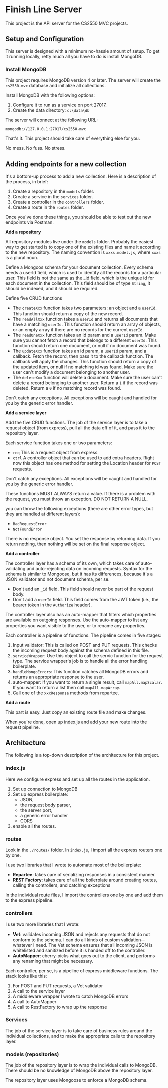 # Finish Line Server

This project is the API server for the CS2550 MVC projects.

## Setup and Configuration

This server is designed with a minimum no-hassle amount of setup.  To get it running locally, retty much all you have to do is install MongoDB.

### Install MongoDB

This project requires MongoDB version 4 or later. The server will create the `cs2550-mvc` database and initialize all collections.

Install MongoDB with the following options:

1. Configure it to run as a service on port 27017.
2. Create the data directory: `c:\data\db`

The server will connect at the following URL:

```
mongodb://127.0.0.1:27017/cs2550-mvc
```

That's it. This project should take care of everything else for you.

No mess. No fuss. No stress.

## Adding endpoints for a new collection
It's a bottom-up process to add a new collection.  Here is a description of the process, in brief:
1. Create a repository in the `models` folder.
2. Create a service in the `services` folder.
3. Create a controller in the `controllers` folder.
4. Create a route in the `routes` folder.

Once you've done these things, you should be able to test out the new endpoints via Postman.

**Add a repository**

All repository modules live under the `models` folder.  Probably the easiest way to get started is to copy one of the existing files and name it according to the new repository.  The naming convention is `xxxs.model.js`, where `xxxs` is a plural noun.

Define a Mongoos schema for your document collection.  Every schema needs a userId field, which is used to identify all the records for a particular user.  This field is not the same as the _id field, which is the unique id for each document in the collection.  This field should be of type `String`, it should be indexed, and it should be required.  

Define five CRUD functions
* The `createXxx` function takes two parameters: an object and a `userId`.  This function should return a copy of the new record.
* The `readAllXxx` function takes a `userId` and returns all documents that have a matching `userId`.  This function should return an array of objects, or an empty array if there are no records for the current `userId`.
* The `readOneXxx` function takes an id param and a `userId` param.  Make sure you cannot fetch a record that belongs to a different `userId`.  This function should return one document, or null if no document was found.
* The `updateXxx` function takes an id param, a `userId` param, and a callback.  Fetch the record, then pass it to the callback function.  The callback will apply the changes.  This function should return a copy of the updated item, or null if no matching id was found.  Make sure the user can't modify a document belonging to another user.
* The `deleteXxx` function will delete a document.  Make sure the user can't delete a record belonging to another user.  Return a `1` if the record was deleted.  Return a `0` if no matching record was found.

Don't catch any exceptions.  All exceptions will be caught and handled for you by the generic error handler.

**Add a service layer**

Add the five CRUD functions.  The job of the service layer is to take a request object (from express), pull all the data off of it, and pass it to the repository layer.  

Each service function takes one or two parameters:
* `req` This is a request object from express.
* `ctrl` A controller object that can be used to add extra headers.  Right now this object has one method for setting the Location header for `POST` requests.

Don't catch any exceptions.  All exceptions will be caught and handled for you by the generic error handler.

These functions MUST ALWAYS return a value.  If there is a problem with the request, you must throw an exception.  DO NOT RETURN A NULL.

you can throw the following exceptions (there are other error types, but they are handled at different layers):
* `BadRequestError`
* `NotFoundError`

There is no response object.  You set the response by returning data.  If you return nothing, then nothing will be set on the final response object.

**Add a controller**

The controller layer has a schema of its own, which takes care of auto-validating and auto-rejecting data on incoming requests.  Syntax for the schema is similar to Mongoose, but it has its differences, because it's a JSON validator and not document schema, per se.  
* Don't add an `_id` field.  This field should never be part of the request body.
* Don't add a `userId` field.  This field comes from the JWT token (i.e., the bearer token in the `Authorize` header).

The controller layer also has an auto-mapper that filters which properties are available on outgoing responses.  Use the auto-mapper to list any properties you want visible to the user, or to rename any properties.

Each controller is a pipeline of functions.  The pipeline comes in five stages:
1. Input validator: This is called on POST and PUT requests.  This checks the incoming request body against the schema defined in this file.
2. `serviceWrapper`: Use this object to call the servic function for the request type.  The service wrapper's job is to handle all the error handling boilerplate.
3. `handleMongoErrors`: This function catches all MongoDB errors and returns an appropriate response to the user.
4. auto-mapper: If you want to return a single result, call `mapAll.mapScalar`.  If you want to return a list then call `mapAll.mapArray`.
5. Call one of the `xxxResponse` methods from repartee.

**Add a route**

This part is easy.  Just copy an existing route file and make changes.

When you're done, open up index.js and add your new route into the request pipeline.

## Architecture
The following is a top-down description of the architecture for this project.

### index.js
Here we configure express and set up all the routes in the application.

1. Set up connection to MongoDB
2. Set up express boilerplate: 
    * JSON, 
    * the request body parser, 
    * the server port, 
    * a generic error handler
    * CORS
3. enable all the routes.

### routes
Look in the `./routes/` folder.  In `index.js`, I import all the express routers one by one.

I use two libraries that I wrote to automate most of the boilerplate:
* **Repartee**: takes care of serializing responses in a consistent manner.  
* **REST Factory**: takes care of all the boilerplate around creating routes, calling the controllers, and catching exceptions

In the individual route files, I import the controllers one by one and add them to the express pipeline.

### controllers
I use two more libraries that I wrote:
* **Vet**: validates incoming JSON and rejects any requests that do not conform to the schema.  I can do all kinds of custom validation--whatever I need.  The Vet schema ensures that all incoming JSON is whitelisted and sanitized before it is handed off to the controller.
* **AutoMapper**: cherry-picks what goes out to the client, and performs any renaming that might be necessary.

Each controller, per se, is a pipeline of express middleware functions.  The stack looks like this:

1. For POST and PUT requests, a Vet validator
2. A call to the service layer
3. A middleware wrapper I wrote to catch MongoDB errors
4. A call to AutoMapper
5. A call to RestFactory to wrap up the response

### Services
The job of the service layer is to take care of business rules around the individual collections, and to make the appropriate calls to the repository layer.

### models (repositories)
The job of the repository layer is to wrap the individual calls to MongoDB.  There should be no knowledge of MongoDB above the repository layer.

The repository layer uses Mongoose to enforce a MongoDB schema. 
